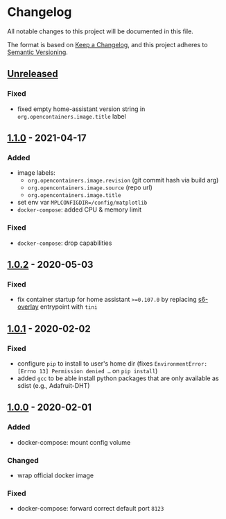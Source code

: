 # Changelog
All notable changes to this project will be documented in this file.

The format is based on [Keep a Changelog](https://keepachangelog.com/en/1.0.0/),
and this project adheres to [Semantic Versioning](https://semver.org/spec/v2.0.0.html).

## [Unreleased]

### Fixed
- fixed empty home-assistant version string in `org.opencontainers.image.title` label

## [1.1.0] - 2021-04-17
### Added
- image labels:
  - `org.opencontainers.image.revision` (git commit hash via build arg)
  - `org.opencontainers.image.source` (repo url)
  - `org.opencontainers.image.title`
- set env var `MPLCONFIGDIR=/config/matplotlib`
- `docker-compose`: added CPU & memory limit

### Fixed
- `docker-compose`: drop capabilities

## [1.0.2] - 2020-05-03
### Fixed
- fix container startup for home assistant `>=0.107.0`
  by replacing [s6-overlay](https://github.com/home-assistant/docker-base/pull/62) entrypoint with `tini`

## [1.0.1] - 2020-02-02
### Fixed
- configure `pip` to install to user's home dir
  (fixes `EnvironmentError: [Errno 13] Permission denied …` on `pip install`)
- added `gcc` to be able install python packages
  that are only available as sdist
  (e.g., Adafruit-DHT)

## [1.0.0] - 2020-02-01
### Added
- docker-compose: mount config volume

### Changed
- wrap official docker image

### Fixed
- docker-compose: forward correct default port `8123`

[Unreleased]: https://github.com/fphammerle/docker-home-assistant/compare/v1.1.0...master
[1.1.0]: https://github.com/fphammerle/docker-home-assistant/compare/v1.0.2...v1.1.0
[1.0.2]: https://github.com/fphammerle/docker-home-assistant/compare/v1.0.1...v1.0.2
[1.0.1]: https://github.com/fphammerle/docker-home-assistant/compare/v1.0.0...v1.0.1
[1.0.0]: https://github.com/fphammerle/docker-home-assistant/tree/v1.0.0
